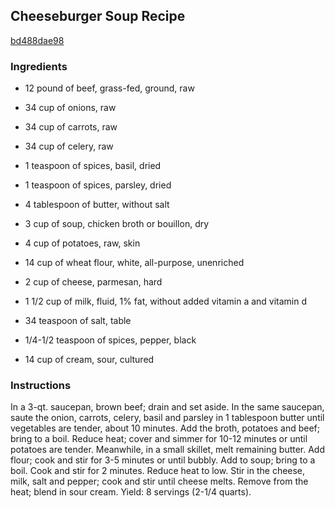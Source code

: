 ## Cheeseburger Soup Recipe

[bd488dae98](http://www.food.com/recipe/cheeseburger-soup-recipe-492596)

### Ingredients

 - 12 pound of beef, grass-fed, ground, raw

 - 34 cup of onions, raw

 - 34 cup of carrots, raw

 - 34 cup of celery, raw

 - 1 teaspoon of spices, basil, dried

 - 1 teaspoon of spices, parsley, dried

 - 4 tablespoon of butter, without salt

 - 3 cup of soup, chicken broth or bouillon, dry

 - 4 cup of potatoes, raw, skin

 - 14 cup of wheat flour, white, all-purpose, unenriched

 - 2 cup of cheese, parmesan, hard

 - 1 1/2 cup of milk, fluid, 1% fat, without added vitamin a and vitamin d

 - 34 teaspoon of salt, table

 - 1/4-1/2 teaspoon of spices, pepper, black

 - 14 cup of cream, sour, cultured

### Instructions

In a 3-qt. saucepan, brown beef; drain and set aside. In the same saucepan, saute the onion, carrots, celery, basil and parsley in 1 tablespoon butter until vegetables are tender, about 10 minutes. Add the broth, potatoes and beef; bring to a boil. Reduce heat; cover and simmer for 10-12 minutes or until potatoes are tender. Meanwhile, in a small skillet, melt remaining butter. Add flour; cook and stir for 3-5 minutes or until bubbly. Add to soup; bring to a boil. Cook and stir for 2 minutes. Reduce heat to low. Stir in the cheese, milk, salt and pepper; cook and stir until cheese melts. Remove from the heat; blend in sour cream. Yield: 8 servings (2-1/4 quarts).